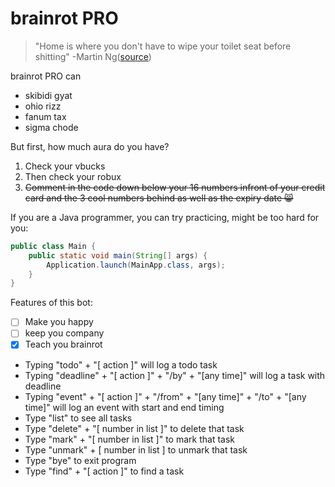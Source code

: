 # brainrot PRO

>"Home is where you don't have to wipe your toilet seat before shitting" -Martin Ng([source](https://www.youtube.com/watch?v=xvFZjo5PgG0))

brainrot PRO can
- skibidi gyat
- ohio rizz
- fanum tax
- sigma chode

But first, how much aura do you have?

1. Check your vbucks
2. Then check your robux
3. ~~Comment in the code down below your 16 numbers infront of your credit card and the 3 cool numbers behind as well as the expiry date 😸~~

If you are a Java programmer, you can try practicing, might be too hard for you:
```java
public class Main {
    public static void main(String[] args) {
        Application.launch(MainApp.class, args);
    }
}
```


Features of this bot:
- [ ] Make you happy
- [ ] keep you company
- [x] Teach you brainrot
- Typing "todo" + "[ action ]" will log a todo task
- Typing "deadline" + "[ action ]" + "/by" + "[any time]" will log a task with deadline
- Typing "event" + "[ action ]" + "/from" + "[any time]" + "/to" + "[any time]"
  will log an event with start and end timing
- Type "list" to see all tasks
- Type "delete" + "[ number in list ]" to delete that task
- Type "mark" + "[ number in list ]" to mark that task
- Type "unmark" + [ number in list ] to unmark that task
- Type "bye" to exit program
- Type "find" + "[ action ]" to find a task
